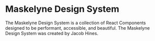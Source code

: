 # Maskelyne Design System

The Maskelyne Design System is a collection of React Components designed to be performant, accessible, and beautiful. The Maskelyne Design System was created by Jacob Hines. 
